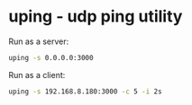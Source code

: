 # uping - udp ping utility

Run as a server:

```sh
uping -s 0.0.0.0:3000
```

Run as a client:

```sh
uping -s 192.168.8.180:3000 -c 5 -i 2s
```
